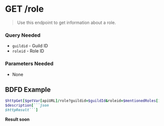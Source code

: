 # GET /role
> Use this endpoint to get information about a role.

### Query Needed
* `guildid` - Guild ID
* `roleid` - Role ID
### Parameters Needed
* None

## BDFD Example
````ruby
$httpGet[$getVar[apiURL]/role?guildid=$guildId&roleid=$mentionedRoles[1]]
$description[```json
$httpResult```]
````
**Result soon**